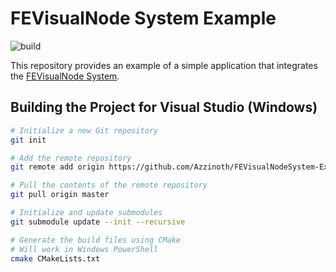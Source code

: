 # FEVisualNode System Example

![build](https://github.com/Azzinoth/FEVisualNodeSystem-Example/actions/workflows/Build.yml/badge.svg?branch=master)

This repository provides an example of a simple application that integrates the [FEVisualNode System](https://github.com/Azzinoth/FEVisualNodeSystem).

## Building the Project for Visual Studio (Windows)
```bash
# Initialize a new Git repository
git init

# Add the remote repository
git remote add origin https://github.com/Azzinoth/FEVisualNodeSystem-Example

# Pull the contents of the remote repository
git pull origin master

# Initialize and update submodules
git submodule update --init --recursive

# Generate the build files using CMake
# Will work in Windows PowerShell
cmake CMakeLists.txt
```
```